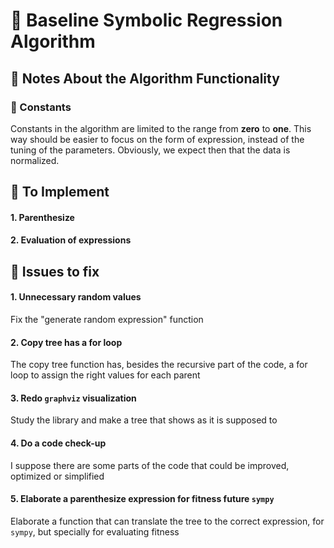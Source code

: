 # 🔵 Baseline Symbolic Regression Algorithm

## 🔷 Notes About the Algorithm Functionality 

### 🔹 Constants
Constants in the algorithm are limited to the range from **zero** to **one**. This way should be easier to focus on the form of expression, instead of the tuning of the parameters. Obviously, we expect then that the data is normalized. 

## 🔷 To Implement

#### 1. Parenthesize

#### 2. Evaluation of expressions

## 🔷 Issues to fix

#### 1. Unnecessary random values
Fix the "generate random expression" function

#### 2. Copy tree has a for loop
The copy tree function has, besides the recursive part of the code, a for loop to assign the right values for each parent

#### 3. Redo `graphviz` visualization 
Study the library and make a tree that shows as it is supposed to

#### 4. Do a code check-up 
I suppose there are some parts of the code that could be improved, optimized or simplified

#### 5. Elaborate a parenthesize expression for fitness future `sympy`
Elaborate a function that can translate the tree to the correct expression, for `sympy`, but specially for evaluating fitness



